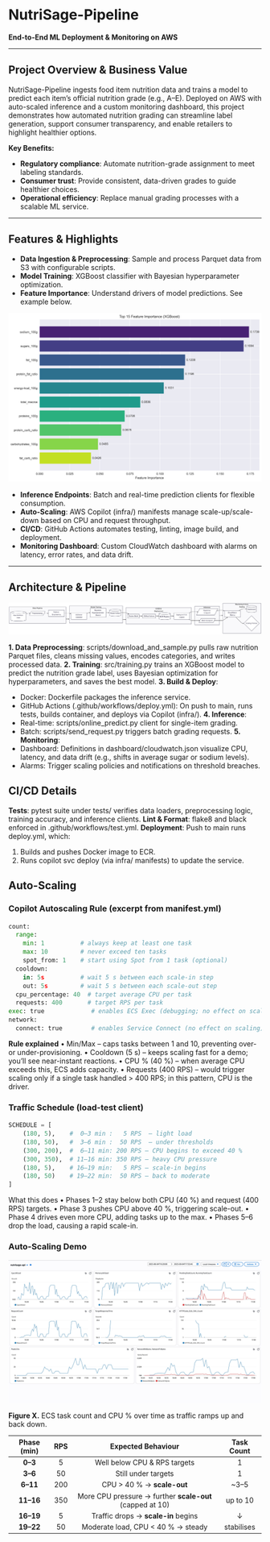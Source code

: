 # NutriSage-Pipeline

**End-to-End ML Deployment & Monitoring on AWS**

---

## Project Overview & Business Value
NutriSage-Pipeline ingests food item nutrition data and trains a model to predict each item’s official nutrition grade (e.g., A–E). Deployed on AWS with auto-scaled inference and a custom monitoring dashboard, this project demonstrates how automated nutrition grading can streamline label generation, support consumer transparency, and enable retailers to highlight healthier options.

**Key Benefits:**
- **Regulatory compliance**: Automate nutrition-grade assignment to meet labeling standards.  
- **Consumer trust**: Provide consistent, data-driven grades to guide healthier choices.  
- **Operational efficiency**: Replace manual grading processes with a scalable ML service.

---

## Features & Highlights
- **Data Ingestion & Preprocessing**: Sample and process Parquet data from S3 with configurable scripts.  
- **Model Training**: XGBoost classifier with Bayesian hyperparameter optimization.  
- **Feature Importance**: Understand drivers of model predictions. See example below.

![Feature Importance](docs/figures/feature_importance.png)

- **Inference Endpoints**: Batch and real-time prediction clients for flexible consumption.  
- **Auto-Scaling**: AWS Copilot (infra/) manifests manage scale-up/scale-down based on CPU and request throughput.  
- **CI/CD**: GitHub Actions automates testing, linting, image build, and deployment.  
- **Monitoring Dashboard**: Custom CloudWatch dashboard with alarms on latency, error rates, and data drift.

---

## Architecture & Pipeline

![Architecture Diagram](docs/figures/arch_diag.png)

**1. Data Preprocessing**: scripts/download_and_sample.py pulls raw nutrition Parquet files, cleans missing values, encodes categories, and writes processed data.
**2. Training**: src/training.py trains an XGBoost model to predict the nutrition grade label, uses Bayesian optimization for hyperparameters, and saves the best model.
**3. Build & Deploy**:
  - Docker: Dockerfile packages the inference service.
  - GitHub Actions (.github/workflows/deploy.yml): On push to main, runs tests, builds container, and deploys via Copilot (infra/).
**4. Inference**:
  - Real-time: scripts/online_predict.py client for single-item grading.
  - Batch: scripts/send_request.py triggers batch grading requests.
**5. Monitoring**:
  - Dashboard: Definitions in dashboard/cloudwatch.json visualize CPU, latency, and data drift (e.g., shifts in average sugar or sodium levels).
  - Alarms: Trigger scaling policies and notifications on threshold breaches.

## CI/CD Details

**Tests**: pytest suite under tests/ verifies data loaders, preprocessing logic, training accuracy, and inference clients.
**Lint & Format**: flake8 and black enforced in .github/workflows/test.yml.
**Deployment**: Push to main runs deploy.yml, which:
  1. Builds and pushes Docker image to ECR.
  2. Runs copilot svc deploy (via infra/ manifests) to update the service.

## Auto-Scaling

### Copilot Autoscaling Rule (excerpt from manifest.yml)
```python
count:
  range:
    min: 1          # always keep at least one task
    max: 10         # never exceed ten tasks
    spot_from: 1    # start using Spot from 1 task (optional)
  cooldown:
    in: 5s          # wait 5 s between each scale-in step
    out: 5s         # wait 5 s between each scale-out step
  cpu_percentage: 40  # target average CPU per task
  requests: 400       # target RPS per task
exec: true             # enables ECS Exec (debugging; no effect on scaling)
network:
  connect: true        # enables Service Connect (no effect on scaling)
```
**Rule explained**
• Min/Max – caps tasks between 1 and 10, preventing over- or under-provisioning.
• Cooldown (5 s) – keeps scaling fast for a demo; you’ll see near-instant reactions.
• CPU % (40 %) – when average CPU exceeds this, ECS adds capacity.
• Requests (400 RPS) – would trigger scaling only if a single task handled > 400 RPS; in this pattern, CPU is the driver.

### Traffic Schedule (load-test client)

```python
SCHEDULE = [
    (180, 5),    #  0–3 min :   5 RPS  — light load
    (180, 50),   #  3–6 min :  50 RPS  — under thresholds
    (300, 200),  #  6–11 min: 200 RPS — CPU begins to exceed 40 %
    (300, 350),  # 11–16 min: 350 RPS — heavy CPU pressure
    (180, 5),    # 16–19 min:   5 RPS — scale-in begins
    (180, 50)    # 19–22 min:  50 RPS — back to moderate
]
```
What this does
• Phases 1–2 stay below both CPU (40 %) and request (400 RPS) targets.
• Phase 3 pushes CPU above 40 %, triggering scale-out.
• Phase 4 drives even more CPU, adding tasks up to the max.
• Phases 5–6 drop the load, causing a rapid scale-in.

### Auto-Scaling Demo

![Autoscaling under load](docs/figures/autoscaling_demo.png)

**Figure X.** ECS task count and CPU % over time as traffic ramps up and back down.

| Phase (min) | RPS | Expected Behaviour                                       | Task Count |
| :---------: | :-: | :-------------------------------------------------------:| :--------: |
| **0–3**     | 5   | Well below CPU & RPS targets                             | 1          |
| **3–6**     | 50  | Still under targets                                      | 1          |
| **6–11**    | 200 | CPU > 40 % → **scale-out**                               | \~3–5      |
| **11–16**   | 350 | More CPU pressure → further **scale-out** (capped at 10) | up to 10   |
| **16–19**   | 5   | Traffic drops → **scale-in** begins                      | ↓          |
| **19–22**   | 50  | Moderate load, CPU < 40 % → steady                       | stabilises |
